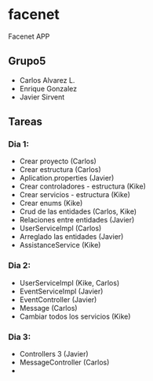 # facenet
Facenet APP

## Grupo5
 
* Carlos Alvarez L.
* Enrique Gonzalez
* Javier Sirvent

## Tareas

### Dia 1:
* Crear proyecto (Carlos)
* Crear estructura (Carlos)
* Aplication.properties (Javier)
* Crear controladores - estructura (Kike)
* Crear servicios - estructura (Kike)
* Crear enums (Kike)
* Crud de las entidades (Carlos, Kike)
* Relaciones entre entidades (Javier)
* UserServiceImpl (Carlos)
* Arreglado las entidades (Javier)
* AssistanceService (Kike)

### Dia 2:
* UserServiceImpl (Kike, Carlos)
* EventServiceImpl (Javier)
* EventController (Javier)
* Message (Carlos)
* Cambiar todos los servicios (Kike)

### Dia 3:
* Controllers 3 (Javier)
* MessageController (Carlos)
* 